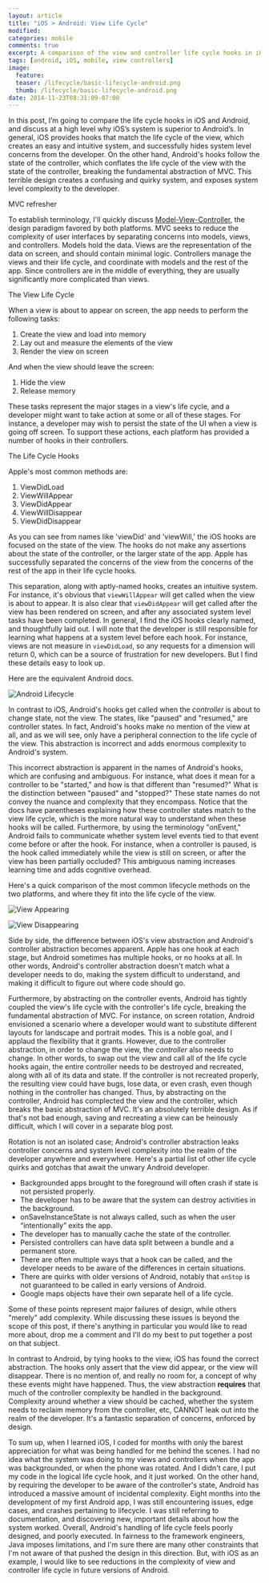 ```yaml
---
layout: article
title: "iOS > Android: View Life Cycle"
modified:
categories: mobile
comments: true
excerpt: A comparison of the view and controller life cycle hooks in iOS and Android.
tags: [android, iOS, mobile, view controllers]
image:
  feature:
  teaser: /lifecycle/basic-lifecycle-android.png
  thumb: /lifecycle/basic-lifecycle-android.png
date: 2014-11-23T08:31:09-07:00
---
```


 In this post, I’m going to compare the life cycle hooks in iOS and Android, and discuss at a high level why iOS’s system is superior to Android’s.  In general, iOS provides hooks that match the life cycle of the view, which creates an easy and intuitive system, and successfully hides system level concerns from the developer. On the other hand, Android's hooks follow the state of the controller, which conflates the life cycle of the view with the state of the controller, breaking the fundamental abstraction of MVC.  This terrible design creates a confusing and quirky system, and exposes system level complexity to the developer.  

MVC refresher
  
To establish terminology, I'll quickly discuss [Model-View-Controller](http://en.wikipedia.org/wiki/Model%E2%80%93view%E2%80%93controller), the design paradigm favored by both platforms.   MVC seeks to reduce the complexity of user interfaces by separating concerns into models, views, and controllers.  Models hold the data.  Views are the representation of the data on screen, and should contain minimal logic.  Controllers manage the views and their life cycle, and coordinate with models and the rest of the app.  Since controllers are in the middle of everything, they are usually significantly more complicated than views. 

The View Life Cycle

When a view is about to appear on screen, the app needs to perform the following tasks:

1. Create the view and load into memory
2. Lay out and measure the elements of the view
3. Render the view on screen

And when the view should leave the screen:

1. Hide the view
2. Release memory

These tasks represent the major stages in a view's life cycle, and a developer might want to take action at some or all of these stages. For instance, a developer may wish to persist the state of the UI when a view is going off screen.  To support these actions, each platform has provided a number of hooks in their controllers. 

The Life Cycle Hooks

Apple's most common methods are:

1. ViewDidLoad
2. ViewWillAppear
3. ViewDidAppear
4. ViewWillDisappear
5. ViewDidDisappear

As you can see from names like 'viewDid' and 'viewWill,' the iOS hooks are focused on the state of the view.  The hooks do not make any assertions about the state of the controller, or the larger state of the app.  Apple has successfully separated the concerns of the view from the concerns of the rest of the app in their life cycle hooks.  

This separation, along with aptly-named hooks, creates an intuitive system. For instance, it's obvious that `viewWillAppear` will get called when the view is about to appear.  It is also clear that `viewDidAppear` will get called after the view has been rendered on screen, and after any associated system level tasks have been completed.  In general, I find the iOS hooks clearly named, and thoughtfully laid out. I will note that the developer is still responsible for learning what happens at a system level before each hook.   For instance, views are not measure in `viewDidLoad`, so any requests for a dimension will return 0, which can be a source of frustration for new developers.  But I find these details easy to look up.  

Here are the equivalent Android docs.  

![Android Lifecycle](/images/lifecycle/basic-lifecycle-android.png)

In contrast to iOS, Android's hooks get called when the *controller* is about to change state, not the view.  The states, like "paused" and "resumed," are controller states.  In fact, Android's hooks make no mention of the view at all, and as we will see, only have a peripheral connection to the life cycle of the view.  This abstraction is incorrect and adds enormous complexity to Android's system.  

This incorrect abstraction is apparent in the names of Android's hooks, which are confusing and ambiguous.  For instance, what does it mean for a controller to be "started," and how is that different than "resumed?"  What is the distinction between "paused" and "stopped?"  These state names do not convey the nuance and complexity that they encompass.  Notice that the docs have parentheses explaining how these controller states match to the view life cycle, which is the more natural way to understand when these hooks will be called.  Furthermore, by using the terminology "onEvent," Android fails to communicate whether system level events tied to that event come before or after the hook. For instance, when a controller is paused, is the hook called immediately while the view is still on screen, or after the view has been partially occluded? This ambiguous naming increases learning time and adds cognitive overhead.  

Here's a quick comparison of the most common lifecycle methods on the two platforms, and where they fit into the life cycle of the view.  

![View Appearing](/images/lifecycle/view-controller-appear.png)

![View Disappearing](/images/lifecycle/view-controller-disappear.png)

Side by side, the difference between iOS's view abstraction and Android's controller abstraction becomes apparent.  Apple has one hook at each stage, but Android sometimes has multiple hooks, or no hooks at all.  In other words, Android's controller abstraction doesn't match what a developer needs to do, making the system difficult to understand, and making it difficult to figure out where code should go.  
 
Furthermore, by abstracting on the controller events, Android has tightly coupled the view's life cycle with the controller's life cycle, breaking the fundamental abstraction of MVC.  For instance, on screen rotation, Android envisioned a scenario where a developer would want to substitute different layouts for landscape and portrait modes.  This is a noble goal, and I applaud the flexibility that it grants.  However, due to the controller abstraction, in order to change the view, the *controller* also needs to change.  In other words, to swap out the view and call all of the life cycle hooks again, the entire controller needs to be destroyed and recreated, along with all of its data and state.  If the controller is not recreated properly, the resulting view could have bugs, lose data, or even crash, even though nothing in the controller has changed.  Thus, by abstracting on the controller, Android has complected the view and the controller, which breaks the basic abstraction of MVC.  It's an absolutely terrible design.  As if that's not bad enough, saving and recreating a view can be heinously difficult, which I will cover in a separate blog post.  

Rotation is not an isolated case; Android's controller abstraction leaks controller concerns and system level complexity into the realm of the developer anywhere and everywhere.  Here's a partial list of other life cycle quirks and gotchas that await the unwary Android developer.  

- Backgrounded apps brought to the foreground will often crash if state is not persisted properly.  
- The developer has to be aware that the system can destroy activities in the background. 
- onSaveInstanceState is not always called, such as when the user “intentionally” exits the app.
- The developer has to manually cache the state of the controller.
- Persisted controllers can have data split between a bundle and a permanent store.  
- There are often multiple ways that a hook can be called, and the developer needs to be aware of the differences in certain situations. 
- There are quirks with older versions of Android, notably that `onStop` is not guaranteed to be called in early versions of Android.
- Google maps objects have their own separate hell of a life cycle.  

Some of these points represent major failures of design, while others "merely" add complexity.  While discussing these issues is beyond the scope of this post, if there's anything in particular you would like to read more about, drop me a comment and I'll do my best to put together a post on that subject.  

In contrast to Android, by tying hooks to the view, iOS has found the correct abstraction.  The hooks only assert that the view did appear, or the view will disappear.  There is no mention of, and really no room for, a concept of why these events might have happened.  Thus, the view abstraction **requires** that much of the controller complexity be handled in the background.  Complexity around whether a view should be cached, whether the system needs to reclaim memory from the controller, etc, CANNOT leak out into the realm of the developer.  It's a fantastic separation of concerns, enforced by design.  

To sum up, when I learned iOS, I coded for months with only the barest appreciation for what was being handled for me behind the scenes.  I had no idea what the system was doing to my views and controllers when the app was backgrounded, or when the phone was rotated.  And I didn't care, I put my code in the logical life cycle hook, and it just worked.  On the other hand, by requiring the developer to be aware of the controller's state, Android has introduced a massive amount of incidental complexity.  Eight months into the development of my first Android app, I was still encountering issues, edge cases, and crashes pertaining to lifecycle. I was still referring to documentation, and discovering new, important details about how the system worked. Overall, Android's handling of life cycle feels poorly designed, and poorly executed.  In fairness to the framework engineers, Java imposes limitations, and I'm sure there are many other constraints that I'm not aware of that pushed the design in this direction.  But, with iOS as an example, I would like to see reductions in the complexity of view and controller life cycle in future versions of Android.  